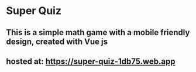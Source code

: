 # Super Quiz

## This is a simple math game with a mobile friendly design, created with Vue js 

## hosted at: https://super-quiz-1db75.web.app
